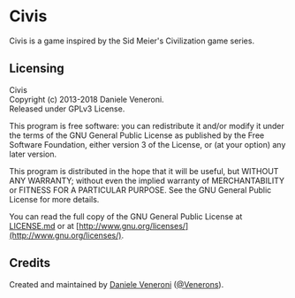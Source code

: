 # Civis

Civis is a game inspired by the Sid Meier's Civilization game series.

## Licensing

Civis  
Copyright (c) 2013-2018 Daniele Veneroni.  
Released under GPLv3 License.  

This program is free software: you can redistribute it and/or modify it under the terms of the GNU General Public License as published by the Free Software Foundation, either version 3 of the License, or (at your option) any later version.

This program is distributed in the hope that it will be useful, but WITHOUT ANY WARRANTY; without even the implied warranty of
MERCHANTABILITY or FITNESS FOR A PARTICULAR PURPOSE. See the GNU General Public License for more details.

You can read the full copy of the GNU General Public License at [LICENSE.md](LICENSE.md) or at [http://www.gnu.org/licenses/](http://www.gnu.org/licenses/).

## Credits

Created and maintained by [Daniele Veneroni](https://venerons.github.io/) ([@Venerons](https://twitter.com/Venerons)).
